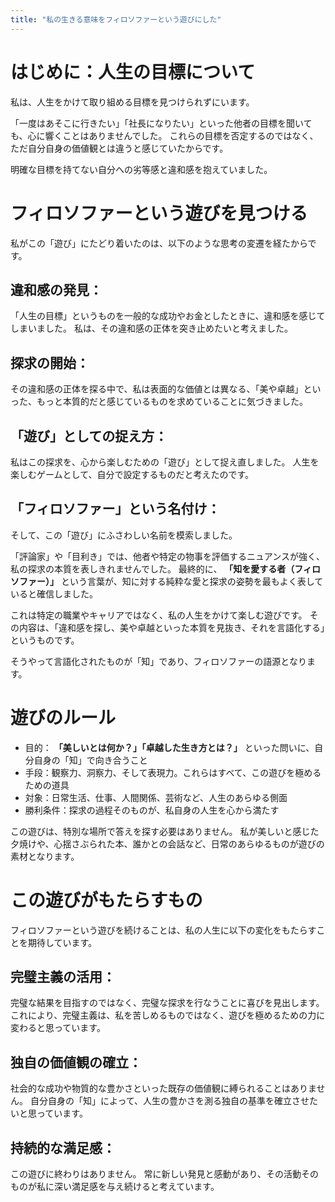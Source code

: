 ```yaml
---
title: "私の生きる意味をフィロソファーという遊びにした"
---
```


# はじめに：人生の目標について

私は、人生をかけて取り組める目標を見つけられずにいます。

「一度はあそこに行きたい」「社長になりたい」といった他者の目標を聞いても、心に響くことはありませんでした。
これらの目標を否定するのではなく、ただ自分自身の価値観とは違うと感じていたからです。

明確な目標を持てない自分への劣等感と違和感を抱えていました。

# フィロソファーという遊びを見つける

私がこの「遊び」にたどり着いたのは、以下のような思考の変遷を経たからです。

## 違和感の発見：
「人生の目標」というものを一般的な成功やお金としたときに、違和感を感じてしまいました。
私は、その違和感の正体を突き止めたいと考えました。

## 探求の開始：
その違和感の正体を探る中で、私は表面的な価値とは異なる、「美や卓越」といった、もっと本質的だと感じているものを求めていることに気づきました。

## 「遊び」としての捉え方：
私はこの探求を、心から楽しむための「遊び」として捉え直しました。
人生を楽しむゲームとして、自分で設定するものだと考えたのです。

## 「フィロソファー」という名付け：
そして、この「遊び」にふさわしい名前を模索しました。

「評論家」や「目利き」では、他者や特定の物事を評価するニュアンスが強く、私の探求の本質を表しきれませんでした。
最終的に、 **「知を愛する者（フィロソファー）」** という言葉が、知に対する純粋な愛と探求の姿勢を最もよく表していると確信しました。

これは特定の職業やキャリアではなく、私の人生をかけて楽しむ遊びです。
その内容は、「違和感を探し、美や卓越といった本質を見抜き、それを言語化する」というものです。

そうやって言語化されたものが「知」であり、フィロソファーの語源となります。

# 遊びのルール

- 目的： **「美しいとは何か？」「卓越した生き方とは？」** といった問いに、自分自身の「知」で向き合うこと
- 手段：観察力、洞察力、そして表現力。これらはすべて、この遊びを極めるための道具
- 対象：日常生活、仕事、人間関係、芸術など、人生のあらゆる側面
- 勝利条件：探求の過程そのものが、私自身の人生を心から満たす

この遊びは、特別な場所で答えを探す必要はありません。
私が美しいと感じた夕焼けや、心揺さぶられた本、誰かとの会話など、日常のあらゆるものが遊びの素材となります。

# この遊びがもたらすもの
フィロソファーという遊びを続けることは、私の人生に以下の変化をもたらすことを期待しています。

## 完璧主義の活用：
完璧な結果を目指すのではなく、完璧な探求を行なうことに喜びを見出します。
これにより、完璧主義は、私を苦しめるものではなく、遊びを極めるための力に変わると思っています。

## 独自の価値観の確立：
社会的な成功や物質的な豊かさといった既存の価値観に縛られることはありません。
自分自身の「知」によって、人生の豊かさを測る独自の基準を確立させたいと思っています。

## 持続的な満足感：
この遊びに終わりはありません。
常に新しい発見と感動があり、その活動そのものが私に深い満足感を与え続けると考えています。
